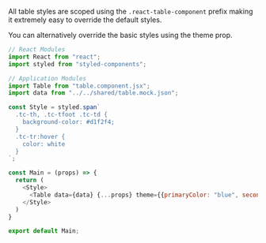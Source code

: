 All table styles are scoped using the `.react-table-component` prefix making it extremely easy to override the default styles.

You can alternatively override the basic styles using the theme prop.

```js
// React Modules
import React from "react";
import styled from "styled-components";

// Application Modules
import Table from "table.component.jsx";
import data from "../../shared/table.mock.json";

const Style = styled.span`
  .tc-th, .tc-tfoot .tc-td {
    background-color: #d1f2f4;
  }
  .tc-tr:hover {
    color: white
  }
`;

const Main = (props) => {
  return (
    <Style>
      <Table data={data} {...props} theme={{primaryColor: "blue", secondaryColor: "grey", borderColor: "grey"}}/>
    </Style>
  )
}

export default Main;


```